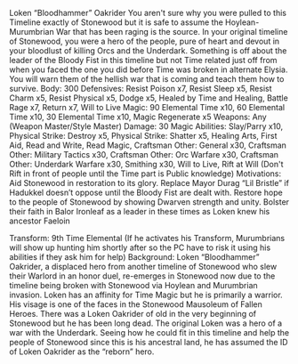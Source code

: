 Loken “Bloodhammer” Oakrider 
You aren't sure why you were pulled to this Timeline exactly of Stonewood but it is safe to assume the Hoylean-Murumbrian War that has been raging is the source. In your original timeline of Stonewood, you were a hero of the people, pure of heart and devout in your bloodlust of killing Orcs and the Underdark. Something is off about the leader of the Bloody Fist in this timeline but not Time related just off from when you faced the one you did before Time was broken in alternate Elysia. You will warn them of the hellish war that is coming and teach them how to survive.
Body: 300 
Defensives:  Resist Poison x7, Resist Sleep x5, Resist Charm x5, Resist Physical x5, Dodge x5, Healed by Time and Healing, Battle Rage x7, Return x7, Will to Live
Magic: 90 Elemental Time x10, 60 Elemental Time x10, 30 Elemental Time x10, Magic Regenerate x5
Weapons: Any (Weapon Master/Style Master)
Damage: 30 Magic
Abilities: Slay/Parry x10, Physical Strike: Destroy x5, Physical Strike: Shatter x5, Healing Arts, First Aid, Read and Write, Read Magic, Craftsman Other: General x30, Craftsman Other: Military Tactics x30, Craftsman Other: Orc Warfare x30, Craftsman Other: Underdark Warfare x30, Smithing x30, Will to Live, Rift at Will (Don't Rift in front of people until the Time part is Public knowledge)
Motivations: Aid Stonewood in restoration to its glory. Replace Mayor Durag “Lil Bristle”  if Hadukkel doesn’t oppose until the Bloody Fist are dealt with. Restore hope to the people of Stonewood by showing Dwarven strength and unity. Bolster their faith in Balor Ironleaf as a leader in these times as Loken knew his ancestor Faeloin

Transform: 9th Time Elemental (If he activates his Transform, Murumbrians will show up hunting him shortly after so the PC have to risk it using his abilities if they ask him for help)
Background: Loken “Bloodhammer” Oakrider, a displaced hero from another timeline of Stonewood who slew their Warlord in an honor duel, re-emerges in Stonewood now due to the timeline being broken with Stonewood via Hoylean and Murumbrian invasion. Loken has an affinity for Time Magic but he is primarily a warrior. His visage is one of the faces in the Stonewood Mausoleum of Fallen Heroes. There was a Loken Oakrider of old in the very beginning of Stonewood but he has been long dead. The original Loken was a hero of a war with the Underdark. Seeing how he could fit in this timeline and help the people of Stonewood since this is his ancestral land, he has assumed the ID of Loken Oakrider as the “reborn” hero.
